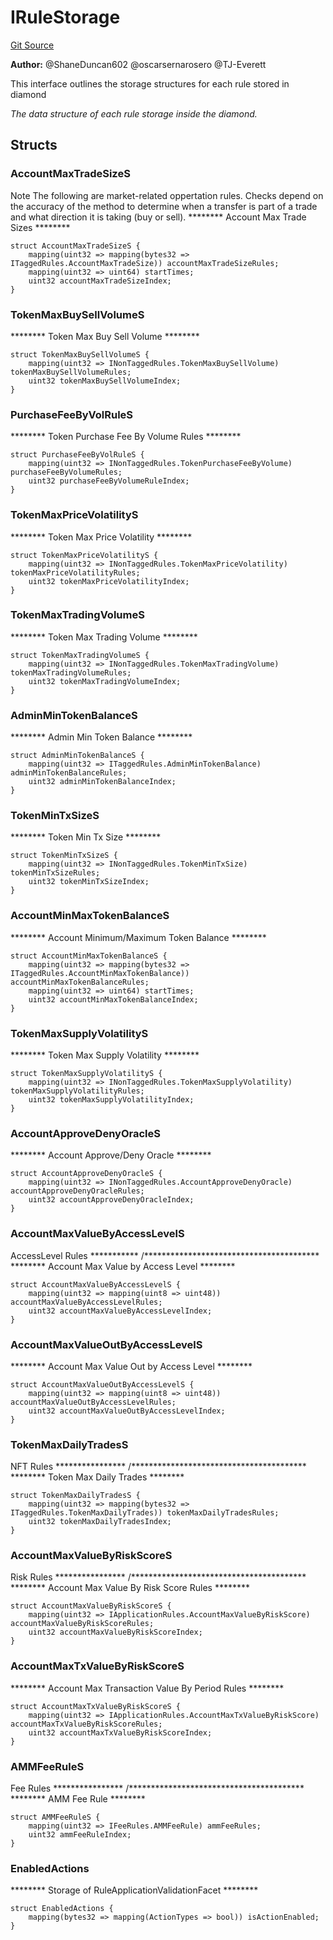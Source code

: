 # IRuleStorage
[Git Source](https://github.com/thrackle-io/tron/blob/54f7f9441857e3c2c8f186b9d669a05f288b8209/src/protocol/economic/ruleProcessor/IRuleStorage.sol)

**Author:**
@ShaneDuncan602 @oscarsernarosero @TJ-Everett

This interface outlines the storage structures for each rule stored in diamond

*The data structure of each rule storage inside the diamond.*


## Structs
### AccountMaxTradeSizeS
Note The following are market-related oppertation rules. Checks depend on the
accuracy of the method to determine when a transfer is part of a trade and what
direction it is taking (buy or sell).
******** Account Max Trade Sizes ********


```solidity
struct AccountMaxTradeSizeS {
    mapping(uint32 => mapping(bytes32 => ITaggedRules.AccountMaxTradeSize)) accountMaxTradeSizeRules;
    mapping(uint32 => uint64) startTimes;
    uint32 accountMaxTradeSizeIndex;
}
```

### TokenMaxBuySellVolumeS
******** Token Max Buy Sell Volume ********


```solidity
struct TokenMaxBuySellVolumeS {
    mapping(uint32 => INonTaggedRules.TokenMaxBuySellVolume) tokenMaxBuySellVolumeRules;
    uint32 tokenMaxBuySellVolumeIndex;
}
```

### PurchaseFeeByVolRuleS
******** Token Purchase Fee By Volume Rules ********


```solidity
struct PurchaseFeeByVolRuleS {
    mapping(uint32 => INonTaggedRules.TokenPurchaseFeeByVolume) purchaseFeeByVolumeRules;
    uint32 purchaseFeeByVolumeRuleIndex;
}
```

### TokenMaxPriceVolatilityS
******** Token Max Price Volatility ********


```solidity
struct TokenMaxPriceVolatilityS {
    mapping(uint32 => INonTaggedRules.TokenMaxPriceVolatility) tokenMaxPriceVolatilityRules;
    uint32 tokenMaxPriceVolatilityIndex;
}
```

### TokenMaxTradingVolumeS
******** Token Max Trading Volume ********


```solidity
struct TokenMaxTradingVolumeS {
    mapping(uint32 => INonTaggedRules.TokenMaxTradingVolume) tokenMaxTradingVolumeRules;
    uint32 tokenMaxTradingVolumeIndex;
}
```

### AdminMinTokenBalanceS
******** Admin Min Token Balance ********


```solidity
struct AdminMinTokenBalanceS {
    mapping(uint32 => ITaggedRules.AdminMinTokenBalance) adminMinTokenBalanceRules;
    uint32 adminMinTokenBalanceIndex;
}
```

### TokenMinTxSizeS
******** Token Min Tx Size ********


```solidity
struct TokenMinTxSizeS {
    mapping(uint32 => INonTaggedRules.TokenMinTxSize) tokenMinTxSizeRules;
    uint32 tokenMinTxSizeIndex;
}
```

### AccountMinMaxTokenBalanceS
******** Account Minimum/Maximum Token Balance ********


```solidity
struct AccountMinMaxTokenBalanceS {
    mapping(uint32 => mapping(bytes32 => ITaggedRules.AccountMinMaxTokenBalance)) accountMinMaxTokenBalanceRules;
    mapping(uint32 => uint64) startTimes;
    uint32 accountMinMaxTokenBalanceIndex;
}
```

### TokenMaxSupplyVolatilityS
******** Token Max Supply Volatility ********


```solidity
struct TokenMaxSupplyVolatilityS {
    mapping(uint32 => INonTaggedRules.TokenMaxSupplyVolatility) tokenMaxSupplyVolatilityRules;
    uint32 tokenMaxSupplyVolatilityIndex;
}
```

### AccountApproveDenyOracleS
******** Account Approve/Deny Oracle ********


```solidity
struct AccountApproveDenyOracleS {
    mapping(uint32 => INonTaggedRules.AccountApproveDenyOracle) accountApproveDenyOracleRules;
    uint32 accountApproveDenyOracleIndex;
}
```

### AccountMaxValueByAccessLevelS
AccessLevel Rules ***********
/****************************************
******** Account Max Value by Access Level ********


```solidity
struct AccountMaxValueByAccessLevelS {
    mapping(uint32 => mapping(uint8 => uint48)) accountMaxValueByAccessLevelRules;
    uint32 accountMaxValueByAccessLevelIndex;
}
```

### AccountMaxValueOutByAccessLevelS
******** Account Max Value Out by Access Level ********


```solidity
struct AccountMaxValueOutByAccessLevelS {
    mapping(uint32 => mapping(uint8 => uint48)) accountMaxValueOutByAccessLevelRules;
    uint32 accountMaxValueOutByAccessLevelIndex;
}
```

### TokenMaxDailyTradesS
NFT Rules ****************
/****************************************
******** Token Max Daily Trades ********


```solidity
struct TokenMaxDailyTradesS {
    mapping(uint32 => mapping(bytes32 => ITaggedRules.TokenMaxDailyTrades)) tokenMaxDailyTradesRules;
    uint32 tokenMaxDailyTradesIndex;
}
```

### AccountMaxValueByRiskScoreS
Risk Rules ****************
/****************************************
******** Account Max Value By Risk Score Rules ********


```solidity
struct AccountMaxValueByRiskScoreS {
    mapping(uint32 => IApplicationRules.AccountMaxValueByRiskScore) accountMaxValueByRiskScoreRules;
    uint32 accountMaxValueByRiskScoreIndex;
}
```

### AccountMaxTxValueByRiskScoreS
******** Account Max Transaction Value By Period Rules ********


```solidity
struct AccountMaxTxValueByRiskScoreS {
    mapping(uint32 => IApplicationRules.AccountMaxTxValueByRiskScore) accountMaxTxValueByRiskScoreRules;
    uint32 accountMaxTxValueByRiskScoreIndex;
}
```

### AMMFeeRuleS
Fee Rules ****************
/****************************************
******** AMM Fee Rule ********


```solidity
struct AMMFeeRuleS {
    mapping(uint32 => IFeeRules.AMMFeeRule) ammFeeRules;
    uint32 ammFeeRuleIndex;
}
```

### EnabledActions
******** Storage of RuleApplicationValidationFacet ********


```solidity
struct EnabledActions {
    mapping(bytes32 => mapping(ActionTypes => bool)) isActionEnabled;
}
```

